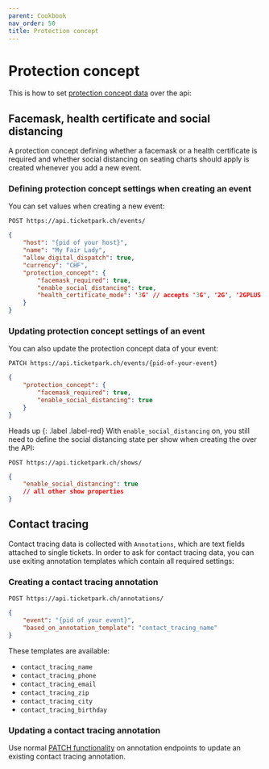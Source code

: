```yaml
---
parent: Cookbook
nav_order: 50
title: Protection concept
---
```

# Protection concept

This is how to set [protection concept data](https://headwayapp.co/ticketpark-changelog/schutzkonzept-einfach-selbst-definieren-169591) over the api:


## Facemask, health certificate and social distancing

A protection concept defining whether a facemask or a health certificate is required and whether social distancing on seating charts should apply
is created whenever you add a new event.


### Defining protection concept settings when creating an event

You can set values when creating a new event:

```
POST https://api.ticketpark.ch/events/
```

```json
{
    "host": "{pid of your host}",
    "name": "My Fair Lady",
    "allow_digital_dispatch": true,
    "currency": "CHF",
    "protection_concept": {
        "facemask_required": true,
        "enable_social_distancing": true,
        "health_certificate_mode": '3G' // accepts '3G', '2G', '2GPLUS' and NULL
    }
}
```

### Updating protection concept settings of an event

You can also update the protection concept data of your event:

```
PATCH https://api.ticketpark.ch/events/{pid-of-your-event}
```

```json
{
    "protection_concept": {
        "facemask_required": true,
        "enable_social_distancing": true
    }
}
```


Heads up
{: .label .label-red}
With `enable_social_distancing` on, you still need to define the social distancing state per show when creating the over the API:


```
POST https://api.ticketpark.ch/shows/
```

```json
{
    "enable_social_distancing": true
    // all other show properties
}
```


## Contact tracing

Contact tracing data is collected with `Annotations`, which are text fields attached to single tickets.
In order to ask for contact tracing data, you can use exiting annotation templates which contain all required settings:

### Creating a contact tracing annotation

 ```
 POST https://api.ticketpark.ch/annotations/
 ```
 
 ```json
 {
     "event": "{pid of your event}",
     "based_on_annotation_template": "contact_tracing_name"
 }
 ```


These templates are available:

* `contact_tracing_name`
* `contact_tracing_phone`
* `contact_tracing_email`
* `contact_tracing_zip`
* `contact_tracing_city`
* `contact_tracing_birthday`


### Updating a contact tracing annotation

Use normal [PATCH functionality](../getting-started/basic-requests.html) on annotation endpoints to update an
existing contact tracing annotation.
